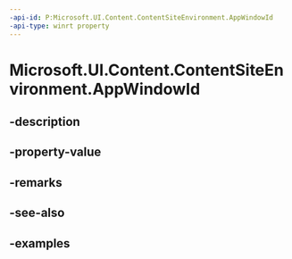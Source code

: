 ```yaml
---
-api-id: P:Microsoft.UI.Content.ContentSiteEnvironment.AppWindowId
-api-type: winrt property
---
```


# Microsoft.UI.Content.ContentSiteEnvironment.AppWindowId

<!--
public Microsoft.UI.WindowId AppWindowId { get; set; }
-->


## -description

## -property-value

## -remarks

## -see-also

## -examples


